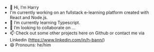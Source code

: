 - 👋 Hi, I’m Harry
- I'm currently working on an fullstack e-learning platform created with React and Node.js. 
- 🌱 I’m currently learning Typescript.
- 💞️ I’m looking to collaborate on ...
- 📫 Check out some other projects here on Github or contact me via Linkedin (https://www.linkedin.com/in/h-bann/)
- 😄 Pronouns: he/him


<!---
h-bann/h-bann is a ✨ special ✨ repository because its `README.md` (this file) appears on your GitHub profile.
You can click the Preview link to take a look at your changes.
--->
